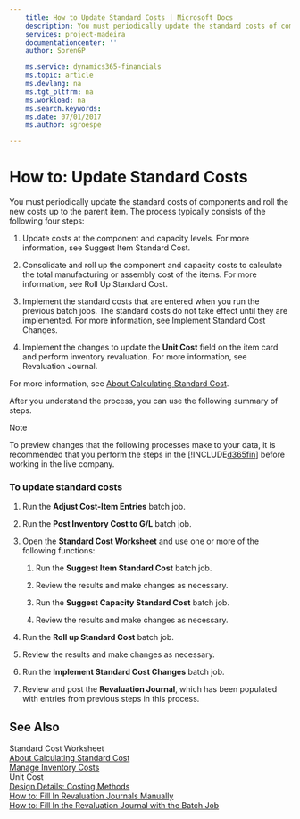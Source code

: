 ```yaml
---
    title: How to Update Standard Costs | Microsoft Docs
    description: You must periodically update the standard costs of components and roll the new costs up to the parent item. The process typically consists of the following four steps:
    services: project-madeira
    documentationcenter: ''
    author: SorenGP

    ms.service: dynamics365-financials
    ms.topic: article
    ms.devlang: na
    ms.tgt_pltfrm: na
    ms.workload: na
    ms.search.keywords:
    ms.date: 07/01/2017
    ms.author: sgroespe

---
```

# How to: Update Standard Costs
You must periodically update the standard costs of components and roll the new costs up to the parent item. The process typically consists of the following four steps:  
  
1.  Update costs at the component and capacity levels. For more information, see Suggest Item Standard Cost.  
  
2.  Consolidate and roll up the component and capacity costs to calculate the total manufacturing or assembly cost of the items. For more information, see Roll Up Standard Cost.  
  
3.  Implement the standard costs that are entered when you run the previous batch jobs. The standard costs do not take effect until they are implemented. For more information, see Implement Standard Cost Changes.  
  
4.  Implement the changes to update the **Unit Cost** field on the item card and perform inventory revaluation. For more information, see Revaluation Journal.  
  
 For more information, see [About Calculating Standard Cost](../about-calculating-standard-cost.md).  
  
 After you understand the process, you can use the following summary of steps.  
  
> [!NOTE]  
>  To preview changes that the following processes make to your data, it is recommended that you perform the steps in the [!INCLUDE[d365fin](includes/d365fin_md.md)] before working in the live company.  
  
### To update standard costs  
  
1.  Run the **Adjust Cost-Item Entries** batch job.  
  
2.  Run the **Post Inventory Cost to G/L** batch job.  
  
3.  Open the **Standard Cost Worksheet** and use one or more of the following functions:  
  
    1.  Run the **Suggest Item Standard Cost** batch job.  
  
    2.  Review the results and make changes as necessary.  
  
    3.  Run the **Suggest Capacity Standard Cost** batch job.  
  
    4.  Review the results and make changes as necessary.  
  
4.  Run the **Roll up Standard Cost** batch job.  
  
5.  Review the results and make changes as necessary.  
  
6.  Run the **Implement Standard Cost Changes** batch job.  
  
7.  Review and post the **Revaluation Journal**, which has been populated with entries from previous steps in this process.  
  
## See Also  
 Standard Cost Worksheet   
 [About Calculating Standard Cost](../about-calculating-standard-cost.md)   
 [Manage Inventory Costs](../manage-inventory-costs.md)   
 Unit Cost   
 [Design Details: Costing Methods](design-details-costing-methods.md)   
 [How to: Fill In Revaluation Journals Manually](../how-to-fill-in-revaluation-journals-manually.md)   
 [How to: Fill In the Revaluation Journal with the Batch Job](../how-to-fill-in-the-revaluation-journal-with-the-batch-job.md)